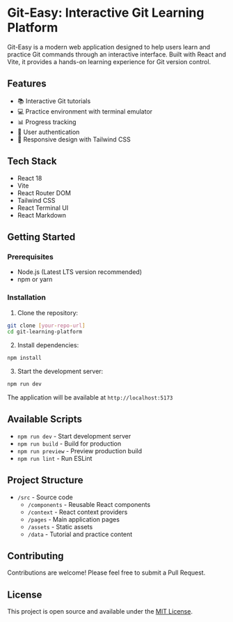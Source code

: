 # Git-Easy: Interactive Git Learning Platform

Git-Easy is a modern web application designed to help users learn and practice Git commands through an interactive interface. Built with React and Vite, it provides a hands-on learning experience for Git version control.

## Features

- 📚 Interactive Git tutorials
- 💻 Practice environment with terminal emulator
- 📊 Progress tracking
- 🔐 User authentication
- 📱 Responsive design with Tailwind CSS

## Tech Stack

- React 18
- Vite
- React Router DOM
- Tailwind CSS
- React Terminal UI
- React Markdown

## Getting Started

### Prerequisites

- Node.js (Latest LTS version recommended)
- npm or yarn

### Installation

1. Clone the repository:
```bash
git clone [your-repo-url]
cd git-learning-platform
```

2. Install dependencies:
```bash
npm install
```

3. Start the development server:
```bash
npm run dev
```

The application will be available at `http://localhost:5173`

## Available Scripts

- `npm run dev` - Start development server
- `npm run build` - Build for production
- `npm run preview` - Preview production build
- `npm run lint` - Run ESLint

## Project Structure

- `/src` - Source code
  - `/components` - Reusable React components
  - `/context` - React context providers
  - `/pages` - Main application pages
  - `/assets` - Static assets
  - `/data` - Tutorial and practice content

## Contributing

Contributions are welcome! Please feel free to submit a Pull Request.

## License

This project is open source and available under the [MIT License](LICENSE).
